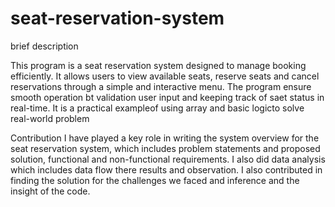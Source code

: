 # seat-reservation-system
brief description

This program is a seat reservation system designed to manage booking efficiently. It allows users to view available seats, reserve seats and cancel reservations through a simple and interactive menu. The program ensure smooth operation bt validation user input and keeping track of saet status in real-time. It is a practical exampleof using array and basic logicto solve real-world problem



Contribution
I have played a key role in writing the system overview for the seat reservation system, which includes problem statements and proposed solution, functional and non-functional requirements. I also did data analysis which includes data flow there results and observation. I also contributed in finding the solution for the challenges we faced and inference and the insight of the code. 
